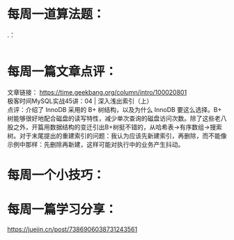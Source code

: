 # 每周一道算法题：
.：
```java

```
# 每周一篇文章点评：
文章链接： https://time.geekbang.org/column/intro/100020801</br>
极客时间MySQL实战45讲：04 | 深入浅出索引（上）</br>
点评：介绍了 InnoDB 采用的 B+ 树结构，以及为什么 InnoDB 要这么选择。B+ 树能够很好地配合磁盘的读写特性，减少单次查询的磁盘访问次数。除了这些老八股之外，开篇用数据结构的变迁引出B+树挺不错的，从哈希表->有序数组->搜索树。对于末尾提出的重建索引的问题：我认为应该先新建索引，再删除，而不能像示例中那样：先删除再新建，这样可能对执行中的业务产生抖动。
# 每周一个小技巧：


# 每周一篇学习分享：
https://juejin.cn/post/7386906038731243561


